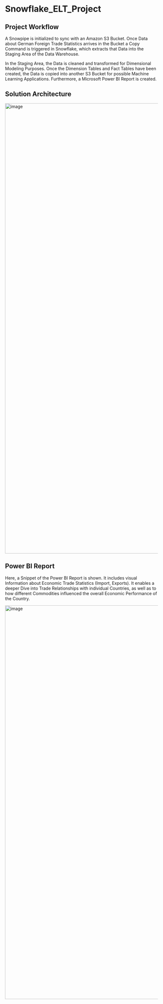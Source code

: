 # Snowflake_ELT_Project

## Project Workflow

A Snowpipe is initialized to sync with an Amazon S3 Bucket. Once Data about German Foreign Trade Statistics arrives in the Bucket a Copy Command is triggered in Snowflake, which extracts that Data into the Staging Area of the Data Warehouse. 

In the Staging Area, the Data is cleaned and transformed for Dimensional Modeling Purposes. Once the Dimension Tables and Fact Tables have been created, the Data is copied into another S3 Bucket for possible Machine Learning Applications. Furthermore, a Microsoft Power BI Report is created.


## Solution Architecture

<img width="1483" alt="image" src="https://user-images.githubusercontent.com/60922141/161989898-b409cd31-057d-4a3f-8b28-d6addf147cf7.png">

## Power BI Report

Here, a Snippet of the Power BI Report is shown. It includes visual Information about Economic Trade Statistics (Import, Exports). It enables a deeper Dive into Trade Relationships with individual Countries, as well as to how different Commodities influenced the overall Economic Performance of the Country.

<img width="1297" alt="image" src="https://user-images.githubusercontent.com/60922141/161928626-09384a87-0d1e-40e5-8d9e-72afb7af6d15.png">
